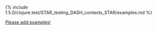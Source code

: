 {% include 1.5.0/clojure.test/STAR_testing_DASH_contexts_STAR/examples.md %}

[Please add examples!](https://github.com/arrdem/grimoire/edit/master/_includes/1.6.0/clojure.test/STAR_testing_DASH_contexts_STAR/examples.md)
